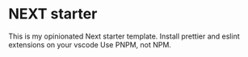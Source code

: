 # NEXT starter

This is my opinionated Next starter template.
Install prettier and eslint extensions on your vscode
Use PNPM, not NPM.
